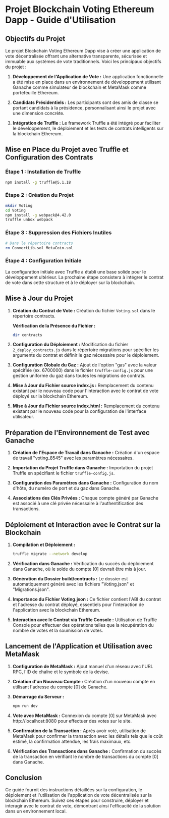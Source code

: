 # Projet Blockchain Voting Ethereum Dapp - Guide d'Utilisation

## Objectifs du Projet
Le projet Blockchain Voting Ethereum Dapp vise à créer une application de vote décentralisée offrant une alternative transparente, sécurisée et immuable aux systèmes de vote traditionnels. Voici les principaux objectifs du projet :

1. **Développement de l'Application de Vote :** Une application fonctionnelle a été mise en place dans un environnement de développement utilisant Ganache comme simulateur de blockchain et MetaMask comme portefeuille Ethereum.

2. **Candidats Présidentiels :** Les participants sont des amis de classe se portant candidats à la présidence, personnalisant ainsi le projet avec une dimension concrète.

3. **Intégration de Truffle :** Le framework Truffle a été intégré pour faciliter le développement, le déploiement et les tests de contrats intelligents sur la blockchain Ethereum.

## Mise en Place du Projet avec Truffle et Configuration des Contrats
### Étape 1 : Installation de Truffle
```bash
npm install -g truffle@5.1.18
```

### Étape 2 : Création du Projet
```bash
mkdir Voting
cd Voting
npm install -g webpack@4.42.0
truffle unbox webpack
```

### Étape 3 : Suppression des Fichiers Inutiles
```bash
# Dans le répertoire contracts
rm ConvertLib.sol MetaCoin.sol
```

### Étape 4 : Configuration Initiale
La configuration initiale avec Truffle a établi une base solide pour le développement ultérieur. La prochaine étape consistera à intégrer le contrat de vote dans cette structure et à le déployer sur la blockchain.

## Mise à Jour du Projet

1. **Création du Contrat de Vote :** Création du fichier `Voting.sol` dans le répertoire contracts.

    **Vérification de la Présence du Fichier :**
    ```bash
    dir contracts
    ```

2. **Configuration du Déploiement :** Modification du fichier `2_deploy_contracts.js` dans le répertoire migrations pour spécifier les arguments du contrat et définir le gaz nécessaire pour le déploiement.

3. **Configuration Globale du Gaz :** Ajout de l'option "gas" avec la valeur spécifiée (ex. 6700000) dans le fichier `truffle-config.js` pour une gestion uniforme du gaz dans toutes les migrations de contrats.

4. **Mise à Jour du Fichier source index.js :** Remplacement du contenu existant par le nouveau code pour l'interaction avec le contrat de vote déployé sur la blockchain Ethereum.

5. **Mise à Jour du Fichier source index.html :** Remplacement du contenu existant par le nouveau code pour la configuration de l'interface utilisateur.

## Préparation de l'Environnement de Test avec Ganache

1. **Création de l'Espace de Travail dans Ganache :** Création d'un espace de travail "voting_8545" avec les paramètres nécessaires.

2. **Importation du Projet Truffle dans Ganache :** Importation du projet Truffle en spécifiant le fichier `truffle-config.js`.

3. **Configuration des Paramètres dans Ganache :** Configuration du nom d'hôte, du numéro de port et du gaz dans Ganache.

4. **Associations des Clés Privées :** Chaque compte généré par Ganache est associé à une clé privée nécessaire à l'authentification des transactions.

## Déploiement et Interaction avec le Contrat sur la Blockchain

1. **Compilation et Déploiement :**
   ```bash
   truffle migrate --network develop

2. **Vérification dans Ganache :** Vérification du succès du déploiement dans Ganache, où le solde du compte [0] devrait être mis à jour.

3. **Génération du Dossier build/contracts :** Le dossier est automatiquement généré avec les fichiers "Voting.json" et "Migrations.json".

4. **Importance du Fichier Voting.json :** Ce fichier contient l'ABI du contrat et l'adresse du contrat déployé, essentiels pour l'interaction de l'application avec la blockchain Ethereum.

5. **Interaction avec le Contrat via Truffle Console :** Utilisation de Truffle Console pour effectuer des opérations telles que la récupération du nombre de votes et la soumission de votes.

## Lancement de l'Application et Utilisation avec MetaMask

1. **Configuration de MetaMask :** Ajout manuel d'un réseau avec l'URL RPC, l'ID de chaîne et le symbole de la devise.

2. **Création d'un Nouveau Compte :** Création d'un nouveau compte en utilisant l'adresse du compte [0] de Ganache.

3. **Démarrage du Serveur :**
    ```bash
    npm run dev
    ```

4. **Vote avec MetaMask :** Connexion du compte [0] sur MetaMask avec http://localhost:8080 pour effectuer des votes sur le site.

5. **Confirmation de la Transaction :** Après avoir voté, utilisation de MetaMask pour confirmer la transaction avec les détails tels que le coût estimé, la confirmation attendue, les frais maximaux, etc.

6. **Vérification des Transactions dans Ganache :** Confirmation du succès de la transaction en vérifiant le nombre de transactions du compte [0] dans Ganache.

## Conclusion
Ce guide fournit des instructions détaillées sur la configuration, le déploiement et l'utilisation de l'application de vote décentralisée sur la blockchain Ethereum. Suivez ces étapes pour construire, déployer et interagir avec le contrat de vote, démontrant ainsi l'efficacité de la solution dans un environnement local.





